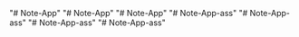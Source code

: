 "# Note-App" 
"# Note-App" 
"# Note-App" 
"# Note-App-ass" 
"# Note-App-ass" 
"# Note-App-ass" 
"# Note-App-ass" 
